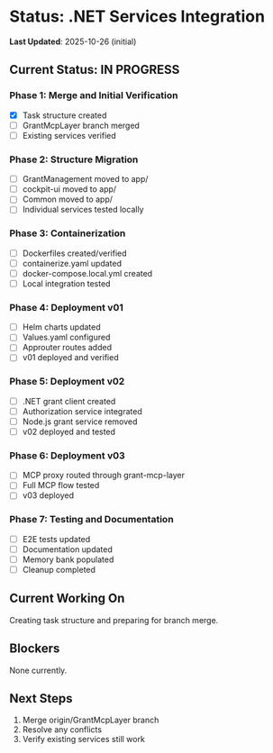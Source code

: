 # Status: .NET Services Integration

**Last Updated**: 2025-10-26 (initial)

## Current Status: IN PROGRESS

### Phase 1: Merge and Initial Verification
- [x] Task structure created
- [ ] GrantMcpLayer branch merged
- [ ] Existing services verified

### Phase 2: Structure Migration
- [ ] GrantManagement moved to app/
- [ ] cockpit-ui moved to app/
- [ ] Common moved to app/
- [ ] Individual services tested locally

### Phase 3: Containerization
- [ ] Dockerfiles created/verified
- [ ] containerize.yaml updated
- [ ] docker-compose.local.yml created
- [ ] Local integration tested

### Phase 4: Deployment v01
- [ ] Helm charts updated
- [ ] Values.yaml configured
- [ ] Approuter routes added
- [ ] v01 deployed and verified

### Phase 5: Deployment v02
- [ ] .NET grant client created
- [ ] Authorization service integrated
- [ ] Node.js grant service removed
- [ ] v02 deployed and tested

### Phase 6: Deployment v03
- [ ] MCP proxy routed through grant-mcp-layer
- [ ] Full MCP flow tested
- [ ] v03 deployed

### Phase 7: Testing and Documentation
- [ ] E2E tests updated
- [ ] Documentation updated
- [ ] Memory bank populated
- [ ] Cleanup completed

## Current Working On
Creating task structure and preparing for branch merge.

## Blockers
None currently.

## Next Steps
1. Merge origin/GrantMcpLayer branch
2. Resolve any conflicts
3. Verify existing services still work

